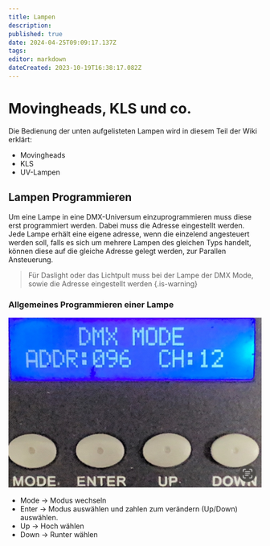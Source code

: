 ```yaml
---
title: Lampen
description: 
published: true
date: 2024-04-25T09:09:17.137Z
tags: 
editor: markdown
dateCreated: 2023-10-19T16:38:17.082Z
---
```


# Movingheads, KLS und co.
Die Bedienung der unten aufgelisteten Lampen wird in diesem Teil der Wiki erklärt:
- Movingheads
- KLS
- UV-Lampen

## Lampen Programmieren 
Um eine Lampe in eine DMX-Universum einzuprogrammieren muss diese erst programmiert werden. Dabei muss die Adresse eingestellt werden. Jede Lampe erhält eine eigene adresse, wenn die einzelend angesteuert werden soll, falls es sich um mehrere Lampen des gleichen Typs handelt, können diese auf die gleiche Adresse gelegt werden, zur Parallen Ansteuerung.

> Für Daslight oder das Lichtpult muss bei der Lampe der DMX Mode, sowie die Adresse eingestellt werden
{.is-warning}

### Allgemeines Programmieren einer Lampe
![bedienungsfeld.jpeg](/bedienungsfeld.jpeg)
- Mode -> Modus wechseln
- Enter -> Modus auswählen und zahlen zum verändern (Up/Down) auswählen.
- Up -> Hoch wählen
- Down -> Runter wählen
